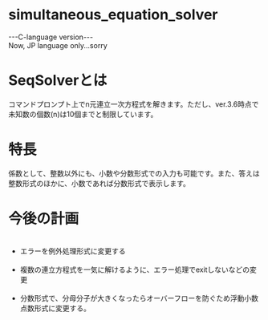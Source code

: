 # simultaneous_equation_solver
---C-language version---<br>
Now, JP language only...sorry
<br>
<h1>SeqSolverとは</h1>
コマンドプロンプト上でn元連立一次方程式を解きます。ただし、ver.3.6時点で未知数の個数(n)は10個までと制限しています。
<h1>特長</h1>
係数として、整数以外にも、小数や分数形式での入力も可能です。また、答えは整数形式のほかに、小数であれば分数形式で表示します。
<h1>今後の計画</h1>
<ul>
  <li>エラーを例外処理形式に変更する</li>
  <li>複数の連立方程式を一気に解けるように、エラー処理でexitしないなどの変更</li>
  <li>分数形式で、分母分子が大きくなったらオーバーフローを防ぐため浮動小数点数形式に変更する。</li>
</ul>
